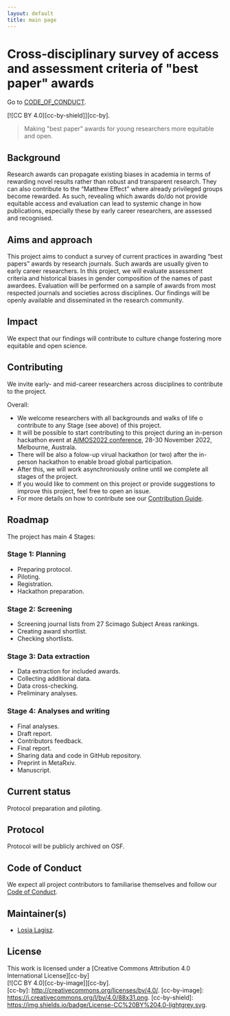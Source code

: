```yaml
---
layout: default
title: main page
---
```


# Cross-disciplinary survey of access and assessment criteria of "best paper" awards  


Go to [CODE_OF_CONDUCT](../CODE_OF_CONDUCT.md).

[![CC BY 4.0][cc-by-shield]][cc-by].   

> Making "best paper" awards for young researchers more equitable and open.  

## Background   
Research awards can propagate existing biases in academia in terms of rewarding novel results rather than robust and transparent research. They can also contribute to the “Matthew Effect” where already privileged groups become rewarded. As such, revealing which awards do/do not provide equitable access and evaluation can lead to systemic change in how publications, especially these by early career researchers, are assessed and recognised.  

## Aims and approach  
This project aims to conduct a survey of current practices in awarding “best papers” awards by research journals. Such awards are usually given to early career researchers. In this project, we will evaluate assessment criteria and historical biases in gender composition of the names of past awardees. Evaluation will be performed on a sample of awards from most respected journals and societies across disciplines. Our findings will be openly available and disseminated in the research community.     

## Impact  
We expect that our findings will contribute to culture change fostering more equitable and open science.  

## Contributing  
We invite early- and mid-career researchers across disciplines to contribute to the project.    

Overall:   
- We welcome researchers with all backgrounds and walks of life o contribute to any Stage (see above) of this project.   
- It will be possible to start contributing to this project during an in-person hackathon event at [AIMOS2022 conference](https://www.eventcreate.com/e/aimos2022), 28-30 November 2022, Melbourne, Australa. 
- There will be also a folow-up virual hackathon (or two) after the in-person hackathon to enable broad global participation. 
- After this, we will work asynchroniously online until we complete all stages of the project.    
- If you would like to comment on this project or provide suggestions to improve this project, feel free to open an issue.  
- For more details on how to contribute see our [Contribution Guide](https://github.com/mlagisz/survey_best_paper_awards/blob/main/CONTRIBUTING.md).  

## Roadmap   
The project has main 4 Stages:  

### Stage 1: Planning   
- Preparing protocol.  
- Piloting.  
- Registration.  
- Hackathon preparation.   

### Stage 2: Screening   
- Screening journal lists from 27 Scimago Subject Areas rankings.   
- Creating award shortlist.   
- Checking shortlists.  

### Stage 3: Data extraction  
- Data extraction for included awards.   
- Collecting additional data.    
- Data cross-checking.   
- Preliminary analyses.    

### Stage 4: Analyses and writing   
- Final analyses.   
- Draft report.  
- Contributors feedback.   
- Final report.  
- Sharing data and code in GitHub repository.  
- Preprint in MetaRxiv.   
- Manuscript.   


## Current status    
Protocol preparation and piloting.   

## Protocol   
Protocol will be publicly archived on OSF.  

## Code of Conduct   
We expect all project contributors to familiarise themselves and follow our [Code of Conduct](https://github.com/mlagisz/survey_best_paper_awards/blob/main/CODE_OF_CONDUCT.md).   

## Maintainer(s)
* [Losia Lagisz](https://github.com/mlagisz).   

## License 
This work is licensed under a 
[Creative Commons Attribution 4.0 International License][cc-by]   
[![CC BY 4.0][cc-by-image]][cc-by].      
[cc-by]: http://creativecommons.org/licenses/by/4.0/. 
[cc-by-image]: https://i.creativecommons.org/l/by/4.0/88x31.png. 
[cc-by-shield]: https://img.shields.io/badge/License-CC%20BY%204.0-lightgrey.svg.  
